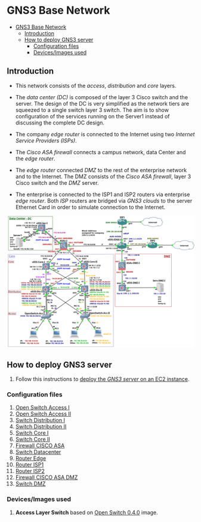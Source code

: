 # GNS3 Base Network

- [GNS3 Base Network](#gns3-base-network)
  - [Introduction](#introduction)
  - [How to deploy GNS3 server](#how-to-deploy-gns3-server)
    - [Configuration files](#configuration-files)
    - [Devices/Images used](#devicesimages-used)

## Introduction

- This network consists of the *access*, *distribution* and *core* layers. 

- The *data center (DC)* is composed of the layer 3 Cisco switch and the server. The design of the DC is very simplified as the network tiers are squeezed to a single switch layer 3 switch. The aim is to show configuration of the services running on the Server1 instead of discussing the complete DC design. 

- The company *edge router* is connected to the Internet using two *Internet Service Providers (ISPs)*. 

- The *Cisco ASA firewall* connects a campus network, data Center and the *edge router*. 

- The *edge router* connected *DMZ* to the rest of the enterprise network and to the Internet. The DMZ consists of the *Cisco ASA firewall*, layer 3 Cisco switch and the *DMZ* server. 

- The enterprise is connected to the ISP1 and ISP2 routers via enterprise *edge router*. Both *ISP* routers  are bridged via *GNS3 clouds* to the server Ethernet Card in order to simulate connection to the Internet.

![alt text](./images/architecture.png "Architecture")

## How to deploy GNS3 server

1. Follow this instructions to [deploy the *GNS3 server* on an EC2 instance](./GNS3ServerDeployment/README.md).

### Configuration files

1. [Open Switch Access I](./config_files/OpenSwitch-Acc-I.txt)
2. [Open Switch Access II](./config_files/OpenSwitch-Acc-II.txt)
3. [Switch Distribution I](./config_files/vEOS-DIS-I.txt)
4. [Switch Distribution II](./config_files/vEOS-DIS-II.txt)
5. [Switch Core I](./config_files/vIOS-Core-I-1.txt)
6. [Switch Core II](./config_files/vIOS-Core-II-1.txt)
7. [Firewall CISCO ASA](./config_files/vASA-I.txt)
8. [Switch Datacenter](./config_files/vIOS-Serv-I.txt)
9. [Router Edge](./config_files/vIOS-EDGE-U.txt)
10. [Router ISP1](./config_files/ISP1.txt)
11. [Router ISP2](./config_files/ISP2.txt)
12. [Firewall CISCO ASA DMZ](./config_files/ASAv-DMZ-I.txt)
13. [Switch DMZ](./config_files/vIOS-DMZ-I.txt)

### Devices/Images used

1. **Access Layer Switch** based on [Open Switch 0.4.0](./devices_images/open_switch/README.md) image.
